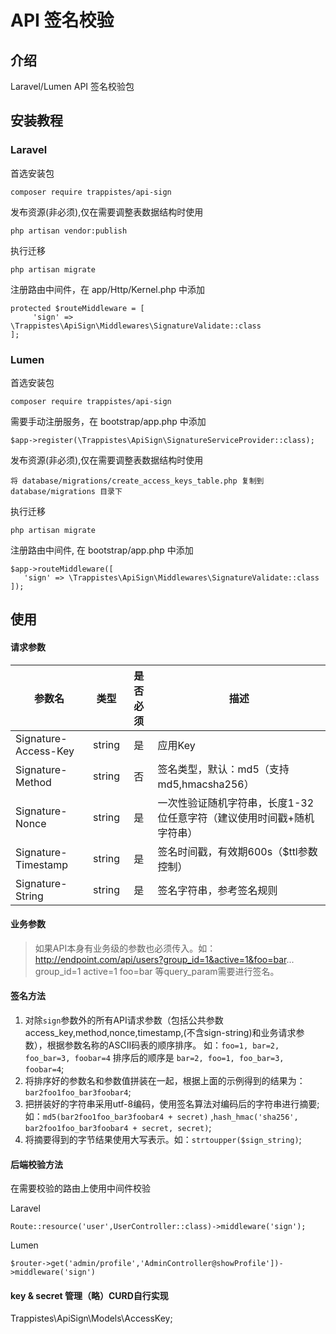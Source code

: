# API 签名校验

## 介绍

Laravel/Lumen API 签名校验包

## 安装教程

### Laravel

首选安装包

```shell
composer require trappistes/api-sign
```

发布资源(非必须),仅在需要调整表数据结构时使用

```shell
php artisan vendor:publish
```

执行迁移

```shell
php artisan migrate
```

注册路由中间件，在 app/Http/Kernel.php 中添加

```injectablephp
protected $routeMiddleware = [
     'sign' => \Trappistes\ApiSign\Middlewares\SignatureValidate::class
];
```

### Lumen

首选安装包

```shell
composer require trappistes/api-sign
```

需要手动注册服务，在 bootstrap/app.php 中添加

``` injectablephp
$app->register(\Trappistes\ApiSign\SignatureServiceProvider::class);
```

发布资源(非必须),仅在需要调整表数据结构时使用

```shell
将 database/migrations/create_access_keys_table.php 复制到 database/migrations 目录下
```

执行迁移

```shell
php artisan migrate
```

注册路由中间件, 在 bootstrap/app.php 中添加

```injectablephp
$app->routeMiddleware([
   'sign' => \Trappistes\ApiSign\Middlewares\SignatureValidate::class
]);
```

## 使用

#### 请求参数

|      参数名      |  类型  |   是否必须  |     描述    |
|-----------------|--------|:----------:|------------|
| Signature-Access-Key         | string |     是     | 应用Key                              |
| Signature-Method     | string |     否     | 签名类型，默认：md5（支持md5,hmacsha256）       |
| Signature-Nonce           | string |     是     | 一次性验证随机字符串，长度1-32位任意字符（建议使用时间戳+随机字符串）   |
| Signature-Timestamp       | string |     是     | 签名时间戳，有效期600s（$ttl参数控制）                              |
| Signature-String            | string |     是     | 签名字符串，参考签名规则                |

#### 业务参数

> 如果API本身有业务级的参数也必须传入。如：http://endpoint.com/api/users?group_id=1&active=1&foo=bar...
> group_id=1 active=1 foo=bar 等query_param需要进行签名。

#### 签名方法

1. 对除`sign`参数外的所有API请求参数（包括公共参数access_key,method,nonce,timestamp,(不含sign-string)和业务请求参数），根据参数名称的ASCII码表的顺序排序。
   如：`foo=1, bar=2, foo_bar=3, foobar=4`
   排序后的顺序是 `bar=2, foo=1, foo_bar=3, foobar=4`;
2. 将排序好的参数名和参数值拼装在一起，根据上面的示例得到的结果为：`bar2foo1foo_bar3foobar4`;
3. 把拼装好的字符串采用utf-8编码，使用签名算法对编码后的字符串进行摘要; 如：`md5(bar2foo1foo_bar3foobar4 + secret)`
   ,`hash_hmac('sha256', bar2foo1foo_bar3foobar4 + secret, secret)`;
4. 将摘要得到的字节结果使用大写表示。如：`strtoupper($sign_string)`;

#### 后端校验方法

在需要校验的路由上使用中间件校验

Laravel

```injectablephp
Route::resource('user',UserController::class)->middleware('sign');
```

Lumen

```injectablephp
$router->get('admin/profile','AdminController@showProfile'])->middleware('sign')
```

#### key & secret 管理（略）CURD自行实现

Trappistes\ApiSign\Models\AccessKey;